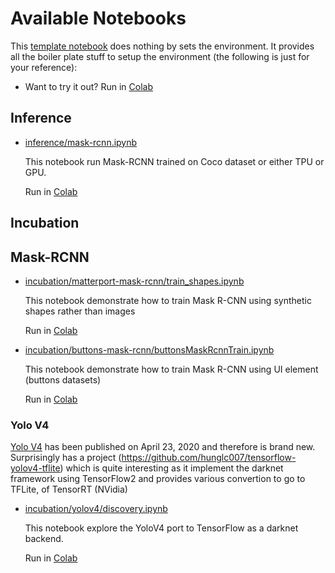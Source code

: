 # Available Notebooks

This [template notebook](notebooks/template.ipynb) does nothing by sets the environment.
It  provides all the boiler plate stuff to setup the environment (the following 
is just for your reference):
* Want to try it out? Run in [Colab](https://colab.research.google.com/github/nhdchicken/nhd-colab/blob/master/notebooks/template.ipynb) 


## Inference

* [inference/mask-rcnn.ipynb](inference/mask-rcnn.ipynb) 

  This notebook run Mask-RCNN trained on Coco dataset or either TPU or GPU. 

  Run in [Colab](https://colab.research.google.com/github/nhdchicken/nhd-colab/blob/master/notebooks/inference/mask-rcnn.ipynb)

## Incubation

## Mask-RCNN

* [incubation/matterport-mask-rcnn/train_shapes.ipynb](incubation/matterport-mask-rcnn/train_shapes.ipynb)

  This notebook demonstrate how to train Mask R-CNN using synthetic shapes rather 
  than images
  
  Run in [Colab](https://colab.research.google.com/github/nhdchicken/nhd-colab/blob/master/notebooks/incubation/matterport-mask-rcnn/train_shapes.ipynb) 
  
* [incubation/buttons-mask-rcnn/buttonsMaskRcnnTrain.ipynb](incubation/buttons-mask-rcnn/buttonsMaskRcnnTrain.ipynb)

  This notebook demonstrate how to train Mask R-CNN using UI element (buttons datasets)
  
  Run in [Colab](https://colab.research.google.com/github/nhdchicken/nhd-colab/blob/master/notebooks/incubation/buttons-mask-rcnn/buttonsMaskRcnnTrain.ipynb) 
  
  
### Yolo V4

[Yolo V4](https://arxiv.org/pdf/2004.10934.pdf) has been published on April 23, 2020 and therefore is brand new. 
Surprisingly has a project (https://github.com/hunglc007/tensorflow-yolov4-tflite) which is quite interesting
as it implement the darknet framework using TensorFlow2 and provides various convertion to go to TFLite, 
of TensorRT (NVidia)

* [incubation/yolov4/discovery.ipynb](incubation/yolov4/discovery.ipynb) 

  This notebook explore the YoloV4 port to TensorFlow as a darknet backend. 

  Run in [Colab](https://colab.research.google.com/github/nhdchicken/nhd-colab/blob/master/notebooks/incubation/yolov4/discovery.ipynb)
  